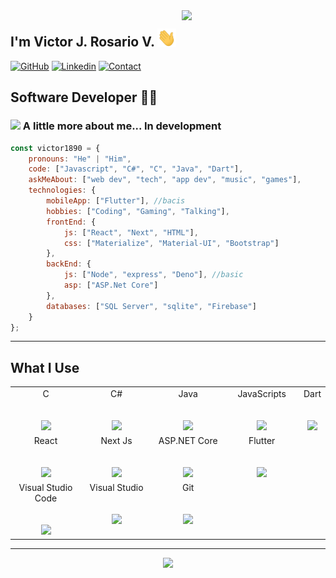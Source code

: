 <img align='right' src="https://media.giphy.com/media/M9gbBd9nbDrOTu1Mqx/giphy.gif" width="230">

## I'm Victor J. Rosario V. <img src="https://raw.githubusercontent.com/ABSphreak/ABSphreak/master/gifs/Hi.gif" width="30px">
[![GitHub](https://img.shields.io/badge/SUPPORT%20AT-GITHUB-blue?style=for-the-badge&logo=github)](https://github.com/Victor1890) [![Linkedin](https://img.shields.io/badge/MY%20PROFILE-Linkedin-blue?style=for-the-badge&logo=github)](https://www.linkedin.com/in/victor-j-rosario-v) 
 [![Contact](https://img.shields.io/badge/CONTACT-GMAIL-yellow?style=for-the-badge&logo=gmail&logoColor=white)](mailto:victorrosariodeveloper@gmail.com)

## Software Developer 👨‍💻

### <img src="https://media.giphy.com/media/VgCDAzcKvsR6OM0uWg/giphy.gif" width="50"> A little more about me...  In development


```javascript
const victor1890 = {
    pronouns: "He" | "Him",
    code: ["Javascript", "C#", "C", "Java", "Dart"],
    askMeAbout: ["web dev", "tech", "app dev", "music", "games"],
    technologies: {
        mobileApp: ["Flutter"], //bacis
        hobbies: ["Coding", "Gaming", "Talking"],
        frontEnd: {
            js: ["React", "Next", "HTML"],
            css: ["Materialize", "Material-UI", "Bootstrap"]
        },
        backEnd: {
            js: ["Node", "express", "Deno"], //basic
            asp: ["ASP.Net Core"]
        },
        databases: ["SQL Server", "sqlite", "Firebase"]
    }
};
```

---------------------------------------------------------------------------------------------------------------------------------------------------------------------------------
## What I Use

<table>
  <tbody>
    <tr valign="top">
      <td width="25%" align="center">
        <span>C</span><br><br><br>
        <img height="64px" src="https://cdn.svgporn.com/logos/c.svg">
      </td>
      <td width="25%" align="center">
        <span>C#</span><br><br><br>
        <img height="64px" src="https://cdn.svgporn.com/logos/c-sharp.svg">
      </td>
      <td width="25%" align="center">
        <span>Java</span><br><br><br>
        <img height="64px" src="https://cdn.svgporn.com/logos/java.svg">
      </td>
      <td width="25%" align="center">
          <span></span>JavaScripts<br><br><br>
        <img height="64px" src="https://cdn.svgporn.com/logos/javascript.svg">
      </td>
      <td width="25%" align="center">
        <span>Dart</span><br><br><br>
        <img height="64px" src="https://cdn.svgporn.com/logos/dart.svg">
      </td>
    </tr>
    <tr valign="top">
      <td width="25%" align="center">
        <span>React</span><br><br><br>
        <img height="64px" src="https://cdn.svgporn.com/logos/react.svg">
      </td>
      <td width="25%" align="center">
        <span>Next Js</span><br><br><br>
        <img height="64px" src="https://cdn.svgporn.com/logos/nextjs.svg">
      </td>
      <td width="25%" align="center">
        <span>ASP.NET Core</span><br><br><br>
        <img height="64px" src="https://cdn.svgporn.com/logos/dotnet.svg">
      </td>
      <td width="25%" align="center">
        <span>Flutter</span><br><br><br>
        <img height="64px" src="https://cdn.svgporn.com/logos/flutter.svg">
      </td>
    <tr valign="top">
      <td width="25%" align="center">
        <span>Visual Studio Code</span><br><br><br>
        <img height="64px" src="https://cdn.svgporn.com/logos/visual-studio-code.svg">
      </td>
      <td width="25%" align="center">
        <span>Visual Studio</span><br><br><br>
        <img height="64px" src="https://cdn.svgporn.com/logos/visual-studio.svg">
      </td>
      <td width="25%" align="center">
        <span>Git</span><br><br><br>
        <img height="64px" src="https://cdn.svgporn.com/logos/git-icon.svg">
      </td>
     </tr>
    </tr>
  </tbody>
</table>

---------------------------------------------------------------------------------------------------------------------------------------------------------------------------------
<p align="center">
    <img src="https://github-readme-stats.vercel.app/api?username=Victor1890&show_icons=true">
</p>
